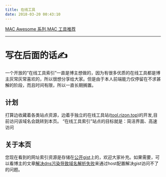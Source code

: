 ```yaml
---
title: 在线工具
date: 2018-03-20 00:43:10
---
```


[MAC Awesome 系列,MAC 工具推荐](/share/awesome-series)

<script src="https://embed.cacher.io/82543cd50a34a312fda214c7037819a62e0fab13.js?a=142ed0e4bce5432596baad4d8aca24f5"></script>

---

# 写在后面的话✍️

一个开放的“在线工具索引”一直是博主想做的，因为有很多优质的在线工具都是博主灰常灰常喜欢的，所以很想分享给大家。但是由于本人前端能力仅停留在不求甚解的阶段，而且时间有限，所以一直长期搁置。

## 计划

打算边收藏着各类站点资源，边着手独立的在线工具站([tool.rizon.top](https://tool.rizon.top))的开发,目前访问该域名会跳转到本页。
“在线工具索引”站点的目标就是：简洁界面、高速访问

## 关于本页

您现在看到的网址索引资源是存储在[公开gist](https://gist.github.com/othorizon/3fc35badb768dc431736e433f9b219f3)上的，欢迎大家补充。如果需要，可以看博主的文章[解决dns污染导致域名解析失败](/tech/dns-host/)来通过host配置解决gist访问不了的问题。